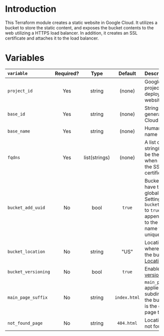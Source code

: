 # Introduction
This Terraform module creates a static website in Google Cloud. It utilizes a bucket to store the static content, and
exposes the bucket contents to the web utilizing a HTTPS load balancer. In addition, it creates an SSL certificate
and attaches it to the load balancer.

# Variables

|`variable`|Required?|Type|Default|Description|
|:-------- |:-------:|:---:|:-----:|:----------|
|`project_id`|Yes|string|(none)|Google Cloud project ID to deploy static website|
|`base_id`|Yes|string|(none)|String used to generate Google Cloud IDs|
|`base_name`|Yes|string|(none)|Human readable name|
|`fqdns`|Yes|list(strings)|(none)|A list of FQDN string(s) that will be the used when generating the SSL certificate| 
|`bucket_add_uuid`|No|bool|`true`|Bucket names have to be globally unique. Setting `bucket_add_uuid` to `true` will append a UUID to the bucket name to ensure uniqueness|
|`bucket_location`|No|string|"US"|Location(s) of where to create the bucket, [GCS Locations](https://cloud.google.com/storage/docs/locations).|
|`bucket_versioning`|No|bool|`true`|Enable [object versioning](https://cloud.google.com/storage/docs/object-versioning)|
|`main_page_suffix`|No|string|`index.html`|`main_page_suffix` applies to each subdirectory of the bucket, and is the default page to GET|
|`not_found_page`|No|string|`404.html`|Location of the not found page.|
